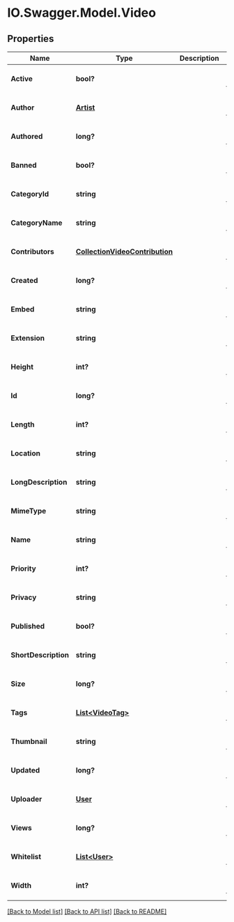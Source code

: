 # IO.Swagger.Model.Video
## Properties

Name | Type | Description | Notes
------------ | ------------- | ------------- | -------------
**Active** | **bool?** |  | [optional] [default to null]
**Author** | [**Artist**](Artist.md) |  | [optional] [default to null]
**Authored** | **long?** |  | [optional] [default to null]
**Banned** | **bool?** |  | [optional] [default to null]
**CategoryId** | **string** |  | [optional] [default to null]
**CategoryName** | **string** |  | [optional] [default to null]
**Contributors** | [**CollectionVideoContribution**](CollectionVideoContribution.md) |  | [optional] [default to null]
**Created** | **long?** |  | [optional] [default to null]
**Embed** | **string** |  | [optional] [default to null]
**Extension** | **string** |  | [optional] [default to null]
**Height** | **int?** |  | [optional] [default to null]
**Id** | **long?** |  | [optional] [default to null]
**Length** | **int?** |  | [optional] [default to null]
**Location** | **string** |  | [optional] [default to null]
**LongDescription** | **string** |  | [optional] [default to null]
**MimeType** | **string** |  | [optional] [default to null]
**Name** | **string** |  | [optional] [default to null]
**Priority** | **int?** |  | [optional] [default to null]
**Privacy** | **string** |  | [optional] [default to null]
**Published** | **bool?** |  | [optional] [default to null]
**ShortDescription** | **string** |  | [optional] [default to null]
**Size** | **long?** |  | [optional] [default to null]
**Tags** | [**List&lt;VideoTag&gt;**](VideoTag.md) |  | [optional] [default to null]
**Thumbnail** | **string** |  | [optional] [default to null]
**Updated** | **long?** |  | [optional] [default to null]
**Uploader** | [**User**](User.md) |  | [optional] [default to null]
**Views** | **long?** |  | [optional] [default to null]
**Whitelist** | [**List&lt;User&gt;**](User.md) |  | [optional] [default to null]
**Width** | **int?** |  | [optional] [default to null]

[[Back to Model list]](../README.md#documentation-for-models) [[Back to API list]](../README.md#documentation-for-api-endpoints) [[Back to README]](../README.md)

